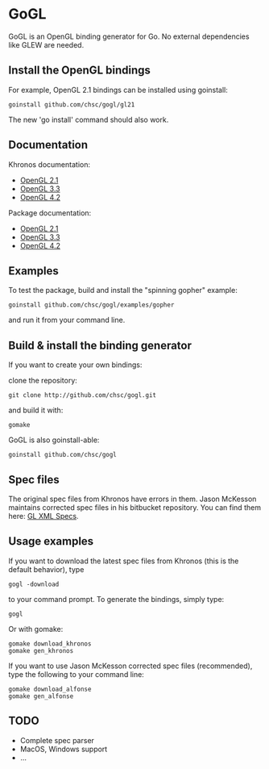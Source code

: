 GoGL
====

GoGL is an OpenGL binding generator for Go.
No external dependencies like GLEW are needed.

Install the OpenGL bindings
---------------------------

For example, OpenGL 2.1 bindings can be installed using goinstall:

	goinstall github.com/chsc/gogl/gl21

The new 'go install' command should also work.

Documentation
-------------

Khronos documentation:

* [OpenGL 2.1](http://www.opengl.org/sdk/docs/man)
* [OpenGL 3.3](http://www.opengl.org/sdk/docs/man3)
* [OpenGL 4.2](http://www.opengl.org/sdk/docs/man4)

Package documentation:

* [OpenGL 2.1](http://gopkgdoc.appspot.com/pkg/github.com/chsc/gogl/gl21)
* [OpenGL 3.3](http://gopkgdoc.appspot.com/pkg/github.com/chsc/gogl/gl33)
* [OpenGL 4.2](http://gopkgdoc.appspot.com/pkg/github.com/chsc/gogl/gl42)

Examples
--------

To test the package, build and install the "spinning gopher" example:

	goinstall github.com/chsc/gogl/examples/gopher

and run it from your command line.

Build & install the binding generator
-------------------------------------

If you want to create your own bindings:

clone the repository:

	git clone http://github.com/chsc/gogl.git

and build it with:

	gomake
	
GoGL is also goinstall-able:

	goinstall github.com/chsc/gogl

Spec files
----------

The original spec files from Khronos have errors in them.
Jason McKesson maintains corrected spec files in his bitbucket repository.
You can find them here: [GL XML Specs](https://bitbucket.org/alfonse/gl-xml-specs).

Usage examples
--------------

If you want to download the latest spec files from Khronos (this is the default behavior), type

	gogl -download

to your command prompt.
To generate the bindings, simply type:
	
	gogl

Or with gomake:

	gomake download_khronos
	gomake gen_khronos

If you want to use Jason McKesson corrected spec files (recommended), type the following to your command line:

	gomake download_alfonse
	gomake gen_alfonse

TODO
----

* Complete spec parser
* MacOS, Windows support
* ...
